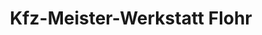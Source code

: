 ---
title: "Kfz-Meister-Werkstatt Flohr"
url: /schellerten/kfz-meister-werkstatt-flohr/
shop: Autowerkstatt
---